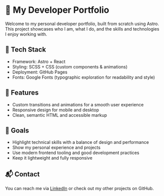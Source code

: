# 🌌 My Developer Portfolio

Welcome to my personal developer portfolio, built from scratch using Astro. This project showcases who I am, what I do, and the skills and technologies I enjoy working with.

## 🚀 Tech Stack

- Framework: Astro + React
- Styling: SCSS + CSS (custom components & animations)
- Deployment: GitHub Pages
- Fonts: Google Fonts (typographic exploration for readability and style)

## 🧠 Features

- Custom transitions and animations for a smooth user experience
- Responsive design for mobile and desktop
- Clean, semantic HTML and accessible markup

## 📌 Goals

- Highlight technical skills with a balance of design and performance
- Show my personal experience and projects
- Use modern frontend tooling and good development practices
- Keep it lightweight and fully responsive

## 📬 Contact

You can reach me via [LinkedIn](https://www.linkedin.com/in/irisueno/) or check out my other projects on GitHub.